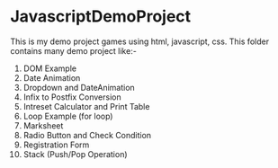 # JavascriptDemoProject
This is my demo project games using html, javascript, css. This folder contains many demo project like:-
1. DOM Example
2. Date Animation
3. Dropdown and DateAnimation
4. Infix to Postfix Conversion
5. Intreset Calculator and Print Table
6. Loop Example (for loop)
7. Marksheet
8. Radio Button and Check Condition
9. Registration Form
10. Stack (Push/Pop Operation)
    
